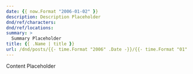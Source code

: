 ```yaml
---
date: {{ now.Format "2006-01-02" }}
description: Description Placeholder
dnd/ref/characters:
dnd/ref/locations:
summary: >
  Summary Placeholder
title: {{ .Name | title }}
url: /dnd/posts/{{- time.Format "2006" .Date -}}/{{- time.Format "01" .Date -}}/{{- .Name | urlize }}
---
```


Content Placeholder
